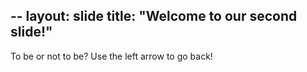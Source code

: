 --
layout: slide
title: "Welcome to our second slide!"
---
To be or not to be? 
Use the left arrow to go back!
